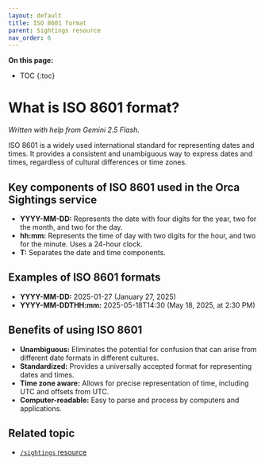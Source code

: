 ```yaml
---
layout: default
title: ISO 8601 format
parent: Sightings resource
nav_order: 6
---
```


**On this page:**

- TOC
{:toc}

# What is ISO 8601 format?

*Written with help from Gemini 2.5 Flash.*

ISO 8601 is a widely used international standard for representing dates and times. It provides a consistent and unambiguous way to express dates and times, regardless of cultural differences or time zones.

## Key components of ISO 8601 used in the Orca Sightings service

- **YYYY-MM-DD:** Represents the date with four digits for the year, two for the month, and two for the day.
- **hh:mm:** Represents the time of day with two digits for the hour, and two for the minute. Uses a 24-hour clock.
- **T:** Separates the date and time components.

## Examples of ISO 8601 formats

- **YYYY-MM-DD:** 2025-01-27 (January 27, 2025)
- **YYYY-MM-DDTHH:mm:** 2025-05-18T14:30 (May 18, 2025, at 2:30 PM)

## Benefits of using ISO 8601

- **Unambiguous:** Eliminates the potential for confusion that can arise from different date formats in different cultures.
- **Standardized:** Provides a universally accepted format for representing dates and times.
- **Time zone aware:** Allows for precise representation of time, including UTC and offsets from UTC.
- **Computer-readable:** Easy to parse and process by computers and applications.

## Related topic

* [`/sightings` resource](./sightings-resource.md)
